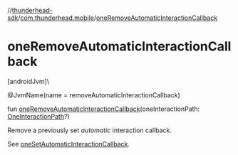 //[thunderhead-sdk](../../index.md)/[com.thunderhead.mobile](index.md)/[oneRemoveAutomaticInteractionCallback](one-remove-automatic-interaction-callback.md)

# oneRemoveAutomaticInteractionCallback

[androidJvm]\

@JvmName(name = removeAutomaticInteractionCallback)

fun [oneRemoveAutomaticInteractionCallback](one-remove-automatic-interaction-callback.md)(oneInteractionPath: [OneInteractionPath](../com.thunderhead.mobile.interactions/-one-interaction-path/index.md)?)

Remove a previously set *automatic* interaction callback.

See [oneSetAutomaticInteractionCallback](one-set-automatic-interaction-callback.md).
